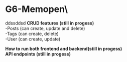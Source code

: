 # G6-Memopen\
ddssddsd
**CRUD features (still in progess)**\
-Posts (can create, update and delete)\
-Tags (can create, delete)\
-User (can create, update)

**How to run both frontend and backend(still in progess)**\
**API endpoints (still in progess)**
